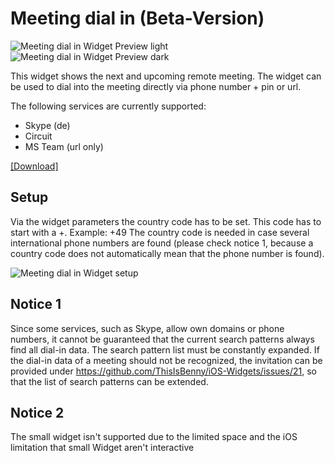 # Meeting dial in (Beta-Version)
![Meeting dial in Widget Preview light](https://raw.githubusercontent.com/ThisIsBenny/iOS-Widgets/main/Meeting-dial-in/previewLight.jpeg)
![Meeting dial in Widget Preview dark](https://raw.githubusercontent.com/ThisIsBenny/iOS-Widgets/main/Meeting-dial-in/previewDark.jpeg)

This widget shows the next and upcoming remote meeting. The widget can be used to dial into the meeting directly via phone number + pin or url.

The following services are currently supported:
* Skype (de)
* Circuit
* MS Team (url only)

[[Download]](https://raw.githubusercontent.com/ThisIsBenny/iOS-Widgets/main/Meeting-dial-in/Meeting-dial-in.js)

## Setup
Via the widget parameters the country code has to be set. This code has to start with a +. Example: +49
The country code is needed in case several international phone numbers are found (please check notice 1, because a country code does not automatically mean that the phone number is found).

![Meeting dial in Widget setup](https://raw.githubusercontent.com/ThisIsBenny/iOS-Widgets/main/Meeting-dial-in/setup.jpeg)

## Notice 1
Since some services, such as Skype, allow own domains or phone numbers, it cannot be guaranteed that the current search patterns always find all dial-in data.
The search pattern list must be constantly expanded.
If the dial-in data of a meeting should not be recognized, the invitation can be provided under https://github.com/ThisIsBenny/iOS-Widgets/issues/21, so that the list of search patterns can be extended.

## Notice 2
The small widget isn't supported due to the limited space and the iOS limitation that small Widget aren't interactive
